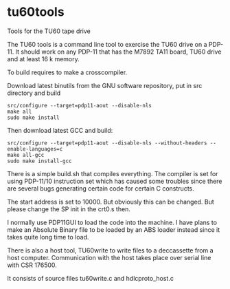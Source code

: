 tu60tools
=========

Tools for the TU60 tape drive

The TU60 tools is a command line tool to exercise the TU60 drive on a PDP-11. It should work on any PDP-11 that has the M7892
TA11 board, TU60 drive and at least 16 k memory.

To build requires to make a crosscompiler. 

Download latest binutils from the GNU software repository, put in src directory and build
```
src/configure --target=pdp11-aout --disable-nls
make all
sudo make install
```
Then download latest GCC and build:
```
src/configure --target=pdp11-aout --disable-nls --without-headers --enable-languages=c
make all-gcc
sudo make install-gcc
```
There is a simple build.sh that compiles everything. The compiler is set for using PDP-11/10 instruction set which has 
caused some troubles since there are several bugs generating certain code for certain C constructs. 

The start address is set to 10000. But obviously this can be changed. But please change the SP init in the crt0.s then.

I normally use PDP11GUI to load the code into the machine. I have plans to make an Absolute Binary file to be loaded by an ABS
loader instead since it takes quite long time to load.

There is also a host tool, TU60write to write files to a deccassette from a host computer.
Communication with the host takes place over serial line with CSR 176500.

It consists of source files tu60write.c and hdlcproto_host.c


